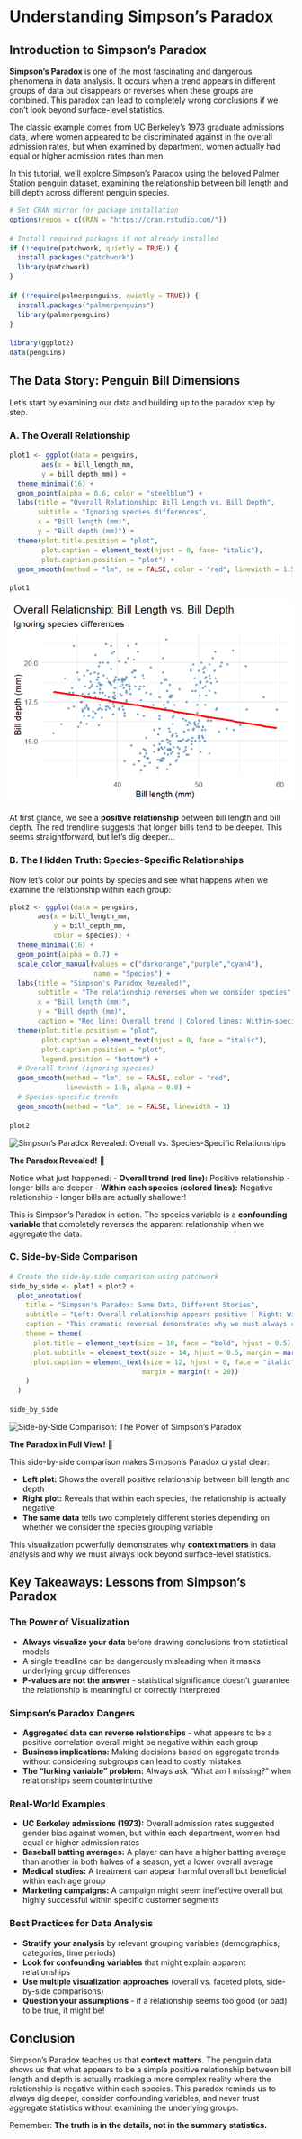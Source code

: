 # Understanding Simpson’s Paradox


## Introduction to Simpson’s Paradox

**Simpson’s Paradox** is one of the most fascinating and dangerous
phenomena in data analysis. It occurs when a trend appears in different
groups of data but disappears or reverses when these groups are
combined. This paradox can lead to completely wrong conclusions if we
don’t look beyond surface-level statistics.

The classic example comes from UC Berkeley’s 1973 graduate admissions
data, where women appeared to be discriminated against in the overall
admission rates, but when examined by department, women actually had
equal or higher admission rates than men.

In this tutorial, we’ll explore Simpson’s Paradox using the beloved
Palmer Station penguin dataset, examining the relationship between bill
length and bill depth across different penguin species.

``` r
# Set CRAN mirror for package installation
options(repos = c(CRAN = "https://cran.rstudio.com/"))

# Install required packages if not already installed
if (!require(patchwork, quietly = TRUE)) {
  install.packages("patchwork")
  library(patchwork)
}

if (!require(palmerpenguins, quietly = TRUE)) {
  install.packages("palmerpenguins")
  library(palmerpenguins)
}

library(ggplot2)
data(penguins)
```

## The Data Story: Penguin Bill Dimensions

Let’s start by examining our data and building up to the paradox step by
step.

### A. The Overall Relationship

``` r
plot1 <- ggplot(data = penguins,
        aes(x = bill_length_mm,
        y = bill_depth_mm)) +
  theme_minimal(16) +
  geom_point(alpha = 0.6, color = "steelblue") +
  labs(title = "Overall Relationship: Bill Length vs. Bill Depth",
       subtitle = "Ignoring species differences",
       x = "Bill length (mm)",
       y = "Bill depth (mm)") +
  theme(plot.title.position = "plot",
        plot.caption = element_text(hjust = 0, face= "italic"),
        plot.caption.position = "plot") +
  geom_smooth(method = "lm", se = FALSE, color = "red", linewidth = 1.5)

plot1
```

![](README_files/figure-commonmark/unnamed-chunk-1-1.png)

At first glance, we see a **positive relationship** between bill length
and bill depth. The red trendline suggests that longer bills tend to be
deeper. This seems straightforward, but let’s dig deeper…

### B. The Hidden Truth: Species-Specific Relationships

Now let’s color our points by species and see what happens when we
examine the relationship within each group:

``` r
plot2 <- ggplot(data = penguins,
       aes(x = bill_length_mm,
           y = bill_depth_mm,
           color = species)) +
  theme_minimal(16) +
  geom_point(alpha = 0.7) +
  scale_color_manual(values = c("darkorange","purple","cyan4"),
                     name = "Species") +
  labs(title = "Simpson's Paradox Revealed!",
       subtitle = "The relationship reverses when we consider species",
       x = "Bill length (mm)",
       y = "Bill depth (mm)",
       caption = "Red line: Overall trend | Colored lines: Within-species trends") +
  theme(plot.title.position = "plot",
        plot.caption = element_text(hjust = 0, face = "italic"),
        plot.caption.position = "plot",
        legend.position = "bottom") +
  # Overall trend (ignoring species)
  geom_smooth(method = "lm", se = FALSE, color = "red", 
              linewidth = 1.5, alpha = 0.8) +
  # Species-specific trends
  geom_smooth(method = "lm", se = FALSE, linewidth = 1)

plot2
```

![Simpson’s Paradox Revealed: Overall vs. Species-Specific
Relationships](README_files/figure-commonmark/unnamed-chunk-2-1.png)

**The Paradox Revealed!** 🎯

Notice what just happened: - **Overall trend (red line):** Positive
relationship - longer bills are deeper - **Within each species (colored
lines):** Negative relationship - longer bills are actually shallower!

This is Simpson’s Paradox in action. The species variable is a
**confounding variable** that completely reverses the apparent
relationship when we aggregate the data.

### C. Side-by-Side Comparison

``` r
# Create the side-by-side comparison using patchwork
side_by_side <- plot1 + plot2 + 
  plot_annotation(
    title = "Simpson's Paradox: Same Data, Different Stories",
    subtitle = "Left: Overall relationship appears positive | Right: Within-species relationships are negative",
    caption = "This dramatic reversal demonstrates why we must always consider confounding variables in data analysis",
    theme = theme(
      plot.title = element_text(size = 18, face = "bold", hjust = 0.5),
      plot.subtitle = element_text(size = 14, hjust = 0.5, margin = margin(b = 20)),
      plot.caption = element_text(size = 12, hjust = 0, face = "italic", 
                                 margin = margin(t = 20))
    )
  )

side_by_side
```

![Side-by-Side Comparison: The Power of Simpson’s
Paradox](README_files/figure-commonmark/unnamed-chunk-3-1.png)

**The Paradox in Full View!** 🎯

This side-by-side comparison makes Simpson’s Paradox crystal clear:

- **Left plot:** Shows the overall positive relationship between bill
  length and depth
- **Right plot:** Reveals that within each species, the relationship is
  actually negative
- **The same data** tells two completely different stories depending on
  whether we consider the species grouping variable

This visualization powerfully demonstrates why **context matters** in
data analysis and why we must always look beyond surface-level
statistics.

## Key Takeaways: Lessons from Simpson’s Paradox

### The Power of Visualization

- **Always visualize your data** before drawing conclusions from
  statistical models
- A single trendline can be dangerously misleading when it masks
  underlying group differences
- **P-values are not the answer** - statistical significance doesn’t
  guarantee the relationship is meaningful or correctly interpreted

### Simpson’s Paradox Dangers

- **Aggregated data can reverse relationships** - what appears to be a
  positive correlation overall might be negative within each group
- **Business implications:** Making decisions based on aggregate trends
  without considering subgroups can lead to costly mistakes
- **The “lurking variable” problem:** Always ask “What am I missing?”
  when relationships seem counterintuitive

### Real-World Examples

- **UC Berkeley admissions (1973):** Overall admission rates suggested
  gender bias against women, but within each department, women had equal
  or higher admission rates
- **Baseball batting averages:** A player can have a higher batting
  average than another in both halves of a season, yet a lower overall
  average
- **Medical studies:** A treatment can appear harmful overall but
  beneficial within each age group
- **Marketing campaigns:** A campaign might seem ineffective overall but
  highly successful within specific customer segments

### Best Practices for Data Analysis

- **Stratify your analysis** by relevant grouping variables
  (demographics, categories, time periods)
- **Look for confounding variables** that might explain apparent
  relationships
- **Use multiple visualization approaches** (overall vs. faceted plots,
  side-by-side comparisons)
- **Question your assumptions** - if a relationship seems too good (or
  bad) to be true, it might be!

## Conclusion

Simpson’s Paradox teaches us that **context matters**. The penguin data
shows us that what appears to be a simple positive relationship between
bill length and depth is actually masking a more complex reality where
the relationship is negative within each species. This paradox reminds
us to always dig deeper, consider confounding variables, and never trust
aggregate statistics without examining the underlying groups.

Remember: **The truth is in the details, not in the summary
statistics.**
